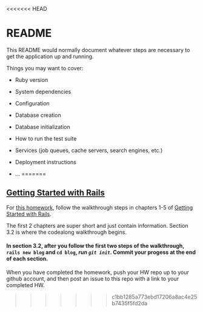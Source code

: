 <<<<<<< HEAD
# README

This README would normally document whatever steps are necessary to get the
application up and running.

Things you may want to cover:

* Ruby version

* System dependencies

* Configuration

* Database creation

* Database initialization

* How to run the test suite

* Services (job queues, cache servers, search engines, etc.)

* Deployment instructions

* ...
=======
## [Getting Started with Rails](http://guides.rubyonrails.org/getting_started.html)

For [this homework](http://guides.rubyonrails.org/getting_started.html), follow the walkthrough steps in chapters 1-5 of [Getting Started with Rails](http://guides.rubyonrails.org/getting_started.html).

The first 2 chapters are super short and just contain information. Section 3.2 is where the codealong walkthrough begins.

#### In section 3.2, after you follow the first two steps of the walkthrough, `rails new blog` and `cd blog`, __*run `git init`*__. Commit your progess at the end of each section.

When you have completed the homework, push your HW repo up to your github account, and then post an issue to this repo with a link to your completed HW.
>>>>>>> c1bb1285a773ebd17206a8ac4e25b7435f5fd2da
